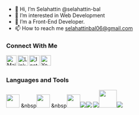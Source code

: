- 👋 Hi, I’m Selahattin @selahattin-bal
- 👀 I’m interested in Web Development
- 🌱 I’m a Front-End Developer.
- 📫 How to reach me selahattinbal06@gmail.com

### Connect With Me
[<img align="left" alt="Mail" width="28px" src="https://cdn-icons-png.flaticon.com/512/646/646135.png" />][email]
[<img align="left" alt="LinkedIn" width="28px" src="https://cdn-icons-png.flaticon.com/512/174/174857.png" />][linkedin]
[<img align="left" alt="Instagram" width="28px" src="https://upload.wikimedia.org/wikipedia/commons/e/e7/Instagram_logo_2016.svg" />][instagram]
[<img align="left" alt="Youtube" width="28px" src="https://cdn-icons-png.flaticon.com/512/1384/1384060.png" />][youtube]
<br />
<br />

### Languages and Tools

<img width="36px" src="https://cdn.icon-icons.com/icons2/2699/PNG/512/angular_logo_icon_169595.png" /> &nbsp<img width="36px" src="https://upload.wikimedia.org/wikipedia/commons/f/f1/Vue.png"/> &nbsp<img width="36px"  
 src="https://upload.wikimedia.org/wikipedia/commons/thumb/4/4c/Typescript_logo_2020.svg/1200px-Typescript_logo_2020.svg.png"/><img src="https://img.icons8.com/color/48/000000/javascript.png"/><img src="https://img.icons8.com/color/48/000000/html-5.png"/> <img src="https://img.icons8.com/color/48/000000/css3.png"/><img width="48px" src="https://img.icons8.com/color/344/bootstrap.png"/><img src="https://img.icons8.com/color/48/000000/visual-studio-code-2019.png"/>


[linkedin]: https://www.linkedin.com/in/selahattin-bal/
[github]: https://github.com/selahattin-bal
[instagram]: https://www.instagram.com/bal_se
[medium]: https://medium.com/@selahattinbal06
[email]: mailto:selahattinbal06@gmail.com
[youtube]:https://www.youtube.com/channel/UCzYsqLTYcsSozc8t50KLF-Q
